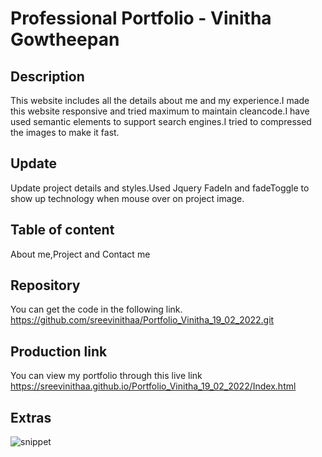 # Professional Portfolio - Vinitha Gowtheepan

## Description
This website includes all the details about me and my experience.I made this website responsive and tried maximum to maintain cleancode.I have used semantic elements to support search engines.I tried to compressed the images to make it fast.

## Update

Update project details and styles.Used Jquery FadeIn and fadeToggle to show up technology when mouse over on project image.

## Table of content
About me,Project and Contact me

## Repository

You can get the code in the following link. https://github.com/sreevinithaa/Portfolio_Vinitha_19_02_2022.git

## Production link

You can view my portfolio through this live link https://sreevinithaa.github.io/Portfolio_Vinitha_19_02_2022/Index.html

## Extras


![snippet](https://sreevinithaa.github.io/Portfolio_Vinitha_19_02_2022/img/screenshot.png)

